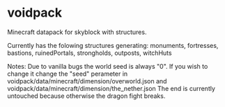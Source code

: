 # voidpack
Minecraft datapack for skyblock with structures. 

Currently has the folowing structures generating:
monuments, fortresses, bastions, ruinedPortals, strongholds, outposts, witchHuts

Notes:
Due to vanilla bugs the world seed is always "0". If you wish to change it change the "seed" perameter in voidpack/data/minecraft/dimension/overworld.json and voidpack/data/minecraft/dimension/the_nether.json
The end is currently untouched because otherwise the dragon fight breaks.
